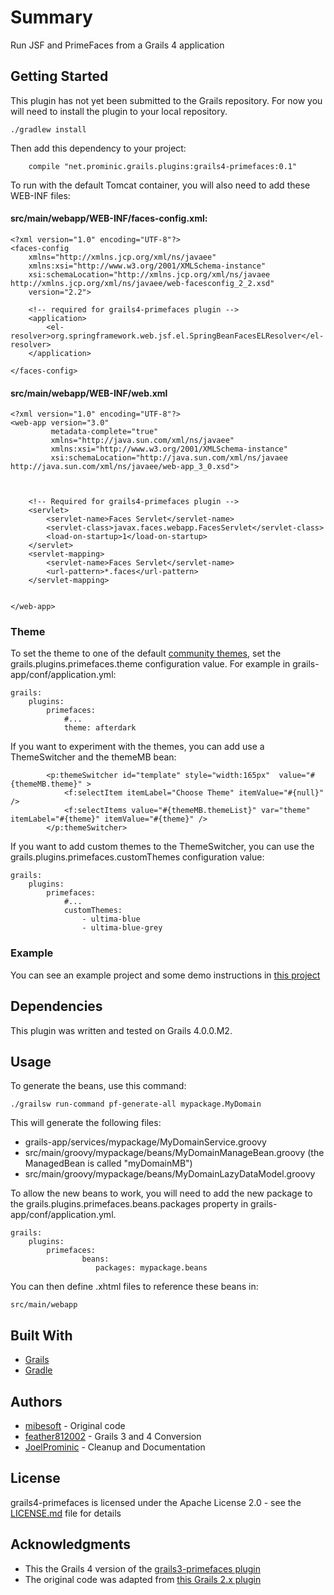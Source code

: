 # Summary

Run JSF and PrimeFaces from a Grails 4 application

## Getting Started

This plugin has not yet been submitted to the Grails repository.  For now you will need to install the plugin to your local repository.

    ./gradlew install

Then add this dependency to your project:
```
    compile "net.prominic.grails.plugins:grails4-primefaces:0.1"
```

To run with the default Tomcat container, you will also need to add these WEB-INF files:

#### src/main/webapp/WEB-INF/faces-config.xml:
```
<?xml version="1.0" encoding="UTF-8"?>
<faces-config
    xmlns="http://xmlns.jcp.org/xml/ns/javaee"
    xmlns:xsi="http://www.w3.org/2001/XMLSchema-instance"
    xsi:schemaLocation="http://xmlns.jcp.org/xml/ns/javaee http://xmlns.jcp.org/xml/ns/javaee/web-facesconfig_2_2.xsd"
    version="2.2">

    <!-- required for grails4-primefaces plugin -->
    <application>
        <el-resolver>org.springframework.web.jsf.el.SpringBeanFacesELResolver</el-resolver>
    </application>

</faces-config>

```

#### src/main/webapp/WEB-INF/web.xml
```
<?xml version="1.0" encoding="UTF-8"?>
<web-app version="3.0"
         metadata-complete="true"
         xmlns="http://java.sun.com/xml/ns/javaee"
         xmlns:xsi="http://www.w3.org/2001/XMLSchema-instance"
         xsi:schemaLocation="http://java.sun.com/xml/ns/javaee http://java.sun.com/xml/ns/javaee/web-app_3_0.xsd">



    <!-- Required for grails4-primefaces plugin -->
    <servlet>
        <servlet-name>Faces Servlet</servlet-name>
        <servlet-class>javax.faces.webapp.FacesServlet</servlet-class>
        <load-on-startup>1</load-on-startup>
    </servlet>
    <servlet-mapping>
        <servlet-name>Faces Servlet</servlet-name>
        <url-pattern>*.faces</url-pattern>
    </servlet-mapping>


</web-app>
```


### Theme

To set the theme to one of the default [community themes](https://www.primefaces.org/themes/), set the grails.plugins.primefaces.theme configuration value.  For example in grails-app/conf/application.yml:

```
grails:
    plugins:
        primefaces:
            #...
            theme: afterdark
```

If you want to experiment with the themes, you can add use a ThemeSwitcher and the themeMB bean:

```
        <p:themeSwitcher id="template" style="width:165px"  value="#{themeMB.theme}" >
            <f:selectItem itemLabel="Choose Theme" itemValue="#{null}" />
            <f:selectItems value="#{themeMB.themeList}" var="theme" itemLabel="#{theme}" itemValue="#{theme}" />
        </p:themeSwitcher>

```

If you want to add custom themes to the ThemeSwitcher, you can use the grails.plugins.primefaces.customThemes configuration value:

```
grails:
    plugins:
        primefaces:
            #...
            customThemes:
                - ultima-blue
                - ultima-blue-grey
```


### Example

You can see an example project and some demo instructions in [this project](https://github.com/prominic/grails4-primefaces-demo)

## Dependencies

This plugin was written and tested on Grails 4.0.0.M2.

## Usage

To generate the beans, use this command:

    ./grailsw run-command pf-generate-all mypackage.MyDomain
    
This will generate the following files:
* grails-app/services/mypackage/MyDomainService.groovy
* src/main/groovy/mypackage/beans/MyDomainManageBean.groovy (the ManagedBean is called "myDomainMB")
* src/main/groovy/mypackage/beans/MyDomainLazyDataModel.groovy

To allow the new beans to work, you will need to add the new package to the grails.plugins.primefaces.beans.packages property in grails-app/conf/application.yml.

```
grails:
    plugins:
        primefaces:
                beans:
                   packages: mypackage.beans
```

You can then define .xhtml files to reference these beans in:

    src/main/webapp

## Built With

* [Grails](http://grails.org/download.html)
* [Gradle](https://gradle.com/)

## Authors

* [mibesoft](https://github.com/mibesoft/primefaces) - Original code 
* [feather812002](https://github.com/feather812002) - Grails 3 and 4 Conversion
* [JoelProminic](https://github.com/JoelProminic) - Cleanup and Documentation

## License

grails4-primefaces is licensed under the Apache License 2.0 - see the [LICENSE.md](https://github.com/prominic/grails4-primefaces/blob/master/LICENSE.MD) file for details

## Acknowledgments

* This the Grails 4 version of the [grails3-primefaces plugin](https://github.com/prominic/grails3-primefaces)
* The original code was adapted from [this Grails 2.x plugin](https://github.com/mibesoft/primefaces)
